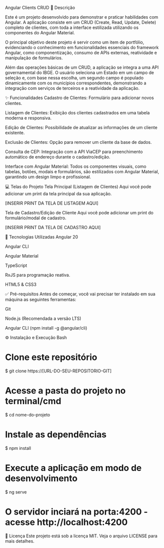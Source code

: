 Angular Clients CRUD
📄 Descrição

Este é um projeto desenvolvido para demonstrar e praticar habilidades com Angular. A aplicação consiste em um CRUD (Create, Read, Update, Delete) completo de clientes, com toda a interface estilizada utilizando os componentes do Angular Material.

O principal objetivo deste projeto é servir como um item de portfólio, evidenciando o conhecimento em funcionalidades essenciais do framework Angular, como componentização, consumo de APIs externas, reatividade e manipulação de formulários.

Além das operações básicas de um CRUD, a aplicação se integra a uma API governamental do IBGE. O usuário seleciona um Estado em um campo de seleção e, com base nessa escolha, um segundo campo é populado dinamicamente com os municípios correspondentes, demonstrando a integração com serviços de terceiros e a reatividade da aplicação.

✨ Funcionalidades
Cadastro de Clientes: Formulário para adicionar novos clientes.

Listagem de Clientes: Exibição dos clientes cadastrados em uma tabela moderna e responsiva.

Edição de Clientes: Possibilidade de atualizar as informações de um cliente existente.

Exclusão de Clientes: Opção para remover um cliente da base de dados.

Consulta de CEP: Integração com a API ViaCEP para preenchimento automático de endereço durante o cadastro/edição.

Interface com Angular Material: Todos os componentes visuais, como tabelas, botões, modais e formulários, são estilizados com Angular Material, garantindo um design limpo e profissional.

💻 Telas do Projeto
Tela Principal (Listagem de Clientes) Aqui você pode adicionar um print da tela principal da sua aplicação.

[INSERIR PRINT DA TELA DE LISTAGEM AQUI]

Tela de Cadastro/Edição de Cliente Aqui você pode adicionar um print do formulário/modal de cadastro.

[INSERIR PRINT DA TELA DE CADASTRO AQUI]

🚀 Tecnologias Utilizadas
Angular 20

Angular CLI

Angular Material

TypeScript

RxJS para programação reativa.

HTML5 & CSS3

✅ Pré-requisitos
Antes de começar, você vai precisar ter instalado em sua máquina as seguintes ferramentas:

Git

Node.js (Recomendada a versão LTS)

Angular CLI (npm install -g @angular/cli)

⚙️ Instalação e Execução
Bash

# Clone este repositório
$ git clone https://[URL-DO-SEU-REPOSITORIO-GIT]

# Acesse a pasta do projeto no terminal/cmd
$ cd nome-do-projeto

# Instale as dependências
$ npm install

# Execute a aplicação em modo de desenvolvimento
$ ng serve

# O servidor inciará na porta:4200 - acesse http://localhost:4200
📝 Licença
Este projeto está sob a licença MIT. Veja o arquivo LICENSE para mais detalhes.